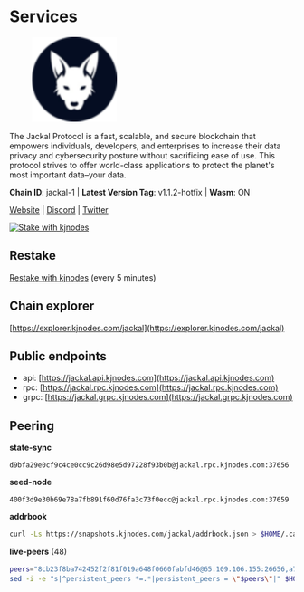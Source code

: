 # Services

<figure><img src="https://raw.githubusercontent.com/kj89/cosmos-images/main/logos/jackal.png" width="150" alt=""><figcaption></figcaption></figure>

The Jackal Protocol is a fast, scalable, and secure blockchain that empowers  individuals, developers, and enterprises to increase their data privacy and  cybersecurity posture without sacrificing ease of use. This protocol strives  to offer world-class applications to protect the planet's most important data–your data.

**Chain ID**: jackal-1 | **Latest Version Tag**: v1.1.2-hotfix | **Wasm**: ON

[Website](https://jackalprotocol.com) | [Discord](https://discord.com/invite/5GKym3p6rj) | [Twitter](https://twitter.com/Jackal_Protocol)

[![Stake with kjnodes](https://i.ibb.co/cr44Q8j/button-stake-with-kjnodes.png)](https://restake.app/jackal/jklvaloper1tr3wm3mdkz0tda6t7vavqnn7fe2g4un0f67xmt)

## Restake

[Restake with kjnodes](https://restake.app/jackal/jklvaloper1tr3wm3mdkz0tda6t7vavqnn7fe2g4un0f67xmt) (every 5 minutes)
## Chain explorer
[https://explorer.kjnodes.com/jackal](https://explorer.kjnodes.com/jackal)

## Public endpoints

* api: [https://jackal.api.kjnodes.com](https://jackal.api.kjnodes.com)
* rpc: [https://jackal.rpc.kjnodes.com](https://jackal.rpc.kjnodes.com)
* grpc: [https://jackal.grpc.kjnodes.com](https://jackal.grpc.kjnodes.com)

## Peering

**state-sync**

```text
d9bfa29e0cf9c4ce0cc9c26d98e5d97228f93b0b@jackal.rpc.kjnodes.com:37656
```

**seed-node**

```text
400f3d9e30b69e78a7fb891f60d76fa3c73f0ecc@jackal.rpc.kjnodes.com:37659
```

**addrbook**
```bash
curl -Ls https://snapshots.kjnodes.com/jackal/addrbook.json > $HOME/.canine/config/addrbook.json
```

**live-peers** (48)
```bash
peers="8cb23f8ba742452f2f81f019a648f0660fabfd46@65.109.106.155:26656,a77da5b3ce86a5226bae6e7b87964dd4efe8fe46@65.21.170.3:31656,0985977a794b298e7ef990fe344d572c60c453b1@172.105.72.158:26656,ea35106e43dcec1e5c66319272da48df3dce7723@57.128.144.233:26656,d9bfa29e0cf9c4ce0cc9c26d98e5d97228f93b0b@65.109.88.38:37656,159834da1073b793a9f6730841d827802051ed75@198.244.178.213:26656,2a55d2e6cc5fa2dda8a484ab7d00f77f076d237f@141.95.47.216:26656,55df88ae25223565af42ccd6b3b558b8e70bba31@213.239.216.252:26656,519f2b648a2a8794ac33b195f39b6d836e09f8f2@131.153.154.13:26656,68b81df146d915f599775a18953bbefbd49d024a@193.70.33.64:17556,588e509e3a8c1dc4ba938779bf569cd9f6f0f4be@212.23.222.109:26256,dd3cab79ffae0aed4f519503b66e9403c69eeb14@85.237.193.101:25565,a79da224ad9d4501dbf1d547986ebec55d56b951@135.181.128.114:17556,dd7e72f0a71476e51c0a601a40d6fc02a1ae1a95@65.108.6.45:60856,0faa7f1099de2e02deebe09fcb52863056333265@144.202.72.17:26616,bf62b185eef3c185f8ebf81d5cf54bdc064b21d8@167.235.211.84:26656,173c43436e2287f3660c344a5fd2386da4a61968@65.109.92.241:11126,108652f503665772ad024d9d2129a9f4fa9ffe9b@176.9.98.24:30536,289c3e984194ac2ccaa74e201147010648e90970@195.3.223.108:26656,d39fecbc409541de13fa644d90066d4dabe08262@95.165.89.222:24475,ebc272824924ea1a27ea3183dd0b9ba713494f83@95.214.55.198:26906,e08efc0b0e15e4d8eacf0f4ed5e52f6e9bdc312d@144.76.97.251:36156,fc5cfe32547c96e943d9f8e18e9904d2e639e32d@149.202.72.186:26638,709d70730cbcbefd10071d316fd099160b84aced@203.135.152.216:26656,aca915dcd2087459a5d3e400b707ce1932f91401@65.108.229.102:56656,a877c11ecef83401dcc96c4499874ebc3f13367b@116.202.36.240:10756,c2842c76779913e05fa4256e3caab852e1782951@202.61.194.254:60756,f42498ca4d9e62f95115f04ae18fa5ec1c1487f1@65.108.141.109:18656,399068f8371dce4ae5d7cd7da2c965e765e68f4b@65.108.238.102:17556,ee2ef67b49cbc7b4af7ff0b7321870a5d9ae69a5@65.108.138.80:17556,6e77de9c0b8364fb67fc1e86e2b7a8ac89f96d45@194.163.150.92:37656,7751d16cfa48da0a5bea6f40e9bcc386b4c76c50@51.89.7.184:26638,e272f855eb99975dbd23bfc52dce9ff9661596ff@65.109.60.54:37656,ff94a29e02de8369faf37c76d3c97684bbd51bd6@185.16.38.165:17556,e61861653d42ebe5d7bf46d4c61f3753091985cd@83.53.221.249:36656,26b6255375a592c3b0664bd474a6975f468c3785@88.99.164.158:11126,68205c025ec65bf4d4183691d19d15b0a72221ec@65.108.42.185:26656,24d557203af1734d8a9e94d1819f0920ee66845c@185.252.235.83:27656,db9c7d34cd04e155b3eed730f68fc9315245cf5c@65.108.124.219:30656,ef8c470a03f3753df53dad15a435f99d6869f6a7@51.81.107.95:10856,9bcaee1ad957fa75f60a6dd9d8870e53220794a9@104.37.187.214:60756,4a0fb6863526b3370b3f0dcba6bc2d548a363974@65.109.52.56:2506,7adbbe1a5f867a0befcf1fd94f395dd8257d718f@73.40.151.121:15656,dd7ee88ff1a81be43fb5ed12c416cd23fd065f8e@65.109.69.154:32656,ac6e9b3fc2d18f51aa8d6f98bae9e05acfac97e1@217.131.122.183:26656,a2afb42b65da7013eca54778ce01dfb877c2a82a@154.12.227.132:37656,2bb49680d595628991383323806db3fa53d15eb5@65.109.85.170:53656,ecb163fca7436befa3a5694a7d558e89d3f04b2c@65.109.29.150:17656"
sed -i -e "s|^persistent_peers *=.*|persistent_peers = \"$peers\"|" $HOME/.canine/config/config.toml
```
